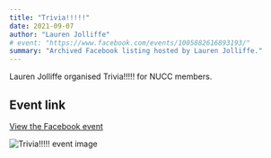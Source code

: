 ```yaml
---
title: "Trivia!!!!!"
date: 2021-09-07
author: "Lauren Jolliffe"
# event: "https://www.facebook.com/events/1005882616893193/"
summary: "Archived Facebook listing hosted by Lauren Jolliffe."
---
```

Lauren Jolliffe organised Trivia!!!!! for NUCC members.

## Event link

[View the Facebook event](https://www.facebook.com/events/1005882616893193/)

![Trivia!!!!! event image](/trip/event-images/20210907_trivia.jpg)
